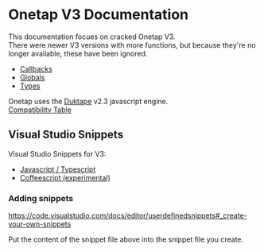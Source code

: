 
# Onetap V3 Documentation

This documentation focues on cracked Onetap V3.  
There were newer V3 versions with more functions, but because they're no longer available, these have been ignored.

- [Callbacks](callbacks.html)
- [Globals](globals.html)
- [Types](types.html)

Onetap uses the [Duktape](https://duktape.org/) v2.3 javascript engine.  
[Compatibility Table](https://kangax.github.io/compat-table/es6/#duktape2_3)

## Visual Studio Snippets

Visual Studio Snippets for V3:

- [Javascript / Typescript](/csgo/onetap/v3/snippets.js.json)
- [Coffeescript (experimental)](/csgo/onetap/v3/snippets.coffee.json)

### Adding snippets

https://code.visualstudio.com/docs/editor/userdefinedsnippets#_create-your-own-snippets

Put the content of the snippet file above into the snippet file you create.
